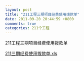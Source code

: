```yaml
---
layout: post
title: "211工程三期项目经费使用拨款单"
date: 2011-09-20 20:44:59 +0800
comments: true
categories: 211个工程
---
```


211工程三期项目经费使用拨款单

[211三期经费使用拨款单.xls](http://985.nju.edu.cn/ewebeditor/UploadFile/20119201423814.xls)
